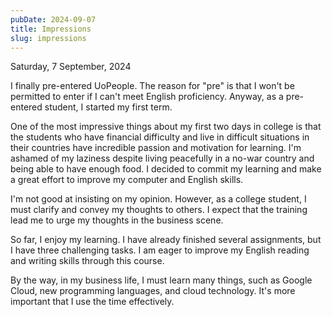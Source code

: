 ```yaml
---
pubDate: 2024-09-07
title: Impressions
slug: impressions
---
```


Saturday, 7 September, 2024

I finally pre-entered UoPeople. The reason for "pre" is that I won't be permitted to enter if I can't meet English proficiency. Anyway, as a pre-entered student, I started my first term.

One of the most impressive things about my first two days in college is that the students who have financial difficulty and live in difficult situations in their countries have incredible passion and motivation for learning. I'm ashamed of my laziness despite living peacefully in a no-war country and being able to have enough food. I decided to commit my learning and make a great effort to improve my computer and English skills.

I'm not good at insisting on my opinion. However, as a college student, I must clarify and convey my thoughts to others. I expect that the training lead me to urge my thoughts in the business scene.

So far, I enjoy my learning. I have already finished several assignments, but I have three challenging tasks. I am eager to improve my English reading and writing skills through this course.

By the way, in my business life, I must learn many things, such as Google Cloud, new programming languages, and cloud technology. It's more important that I use the time effectively.